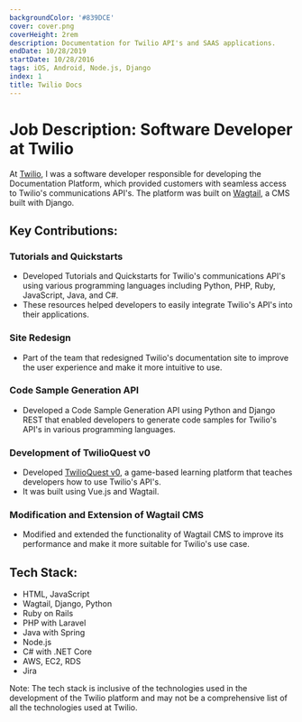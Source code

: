 ```yaml
---
backgroundColor: '#839DCE'
cover: cover.png
coverHeight: 2rem
description: Documentation for Twilio API's and SAAS applications.
endDate: 10/28/2019
startDate: 10/28/2016
tags: iOS, Android, Node.js, Django
index: 1
title: Twilio Docs
---
```



# Job Description: Software Developer at Twilio

At [Twilio](https://www.twilio.com/en-us), I was a software developer responsible for developing the Documentation Platform, which provided customers with seamless access to Twilio's communications API's. The platform was built on [Wagtail](https://wagtail.org/), a CMS built with Django.

## Key Contributions:

### Tutorials and Quickstarts

- Developed Tutorials and Quickstarts for Twilio's communications API's using various programming languages including Python, PHP, Ruby, JavaScript, Java, and C#.
- These resources helped developers to easily integrate Twilio's API's into their applications.

### Site Redesign

- Part of the team that redesigned Twilio's documentation site to improve the user experience and make it more intuitive to use.

### Code Sample Generation API

- Developed a Code Sample Generation API using Python and Django REST that enabled developers to generate code samples for Twilio's API's in various programming languages.

### Development of TwilioQuest v0

- Developed [TwilioQuest v0](https://github.com/TwilioQuest), a game-based learning platform that teaches developers how to use Twilio's API's.
- It was built using Vue.js and Wagtail.

### Modification and Extension of Wagtail CMS

- Modified and extended the functionality of Wagtail CMS to improve its performance and make it more suitable for Twilio's use case.

## Tech Stack:

- HTML, JavaScript
- Wagtail, Django, Python
- Ruby on Rails
- PHP with Laravel
- Java with Spring
- Node.js
- C# with .NET Core
- AWS, EC2, RDS
- Jira

Note: The tech stack is inclusive of the technologies used in the development of the Twilio platform and may not be a comprehensive list of all the technologies used at Twilio.
